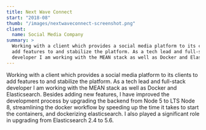 ```yaml
---
title: Next Wave Connect
start: "2018-08"
thumb: "/images/nextwaveconnect-screenshot.png"
client:
  name: Social Media Company
summary: >
  Working with a client which provides a social media platform to its clients to
  add features to and stabilize the platform. As a tech lead and full-stack
  developer I am working with the MEAN stack as well as Docker and Elasticsearch.
---
```


Working with a client which provides a social media platform to its clients to
add features to and stabilize the platform. As a tech lead and full-stack
developer I am working with the MEAN stack as well as Docker and Elasticsearch.
Besides adding new features, I have improved the development process by
upgrading the backend from Node 5 to LTS Node 8, streamlining the docker
workflow by speeding up the time it takes to start the containers, and
dockerizing elasticsearch. I also played a significant role in upgrading from
Elasticsearch 2.4 to 5.6.

